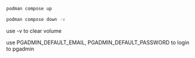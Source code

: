 

```bash
podman compose up
```

```bash
podman compose down -v
```

use -v to clear volume 

use PGADMIN_DEFAULT_EMAIL, PGADMIN_DEFAULT_PASSWORD to login to pgadmin